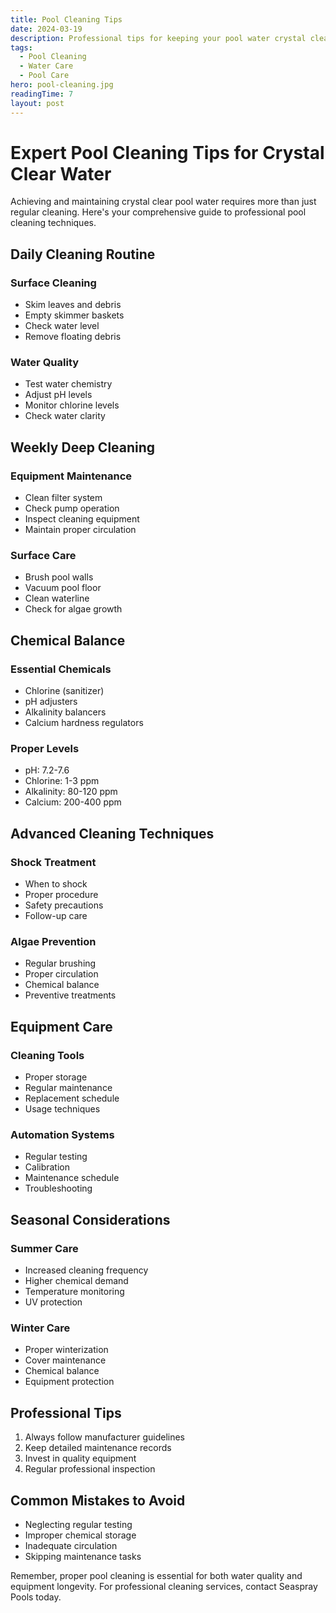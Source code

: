 ```yaml
---
title: Pool Cleaning Tips
date: 2024-03-19
description: Professional tips for keeping your pool water crystal clear and balanced year-round.
tags:
  - Pool Cleaning
  - Water Care
  - Pool Care
hero: pool-cleaning.jpg
readingTime: 7
layout: post
---
```


# Expert Pool Cleaning Tips for Crystal Clear Water

Achieving and maintaining crystal clear pool water requires more than just regular cleaning. Here's your comprehensive guide to professional pool cleaning techniques.

## Daily Cleaning Routine

### Surface Cleaning

- Skim leaves and debris
- Empty skimmer baskets
- Check water level
- Remove floating debris

### Water Quality

- Test water chemistry
- Adjust pH levels
- Monitor chlorine levels
- Check water clarity

## Weekly Deep Cleaning

### Equipment Maintenance

- Clean filter system
- Check pump operation
- Inspect cleaning equipment
- Maintain proper circulation

### Surface Care

- Brush pool walls
- Vacuum pool floor
- Clean waterline
- Check for algae growth

## Chemical Balance

### Essential Chemicals

- Chlorine (sanitizer)
- pH adjusters
- Alkalinity balancers
- Calcium hardness regulators

### Proper Levels

- pH: 7.2-7.6
- Chlorine: 1-3 ppm
- Alkalinity: 80-120 ppm
- Calcium: 200-400 ppm

## Advanced Cleaning Techniques

### Shock Treatment

- When to shock
- Proper procedure
- Safety precautions
- Follow-up care

### Algae Prevention

- Regular brushing
- Proper circulation
- Chemical balance
- Preventive treatments

## Equipment Care

### Cleaning Tools

- Proper storage
- Regular maintenance
- Replacement schedule
- Usage techniques

### Automation Systems

- Regular testing
- Calibration
- Maintenance schedule
- Troubleshooting

## Seasonal Considerations

### Summer Care

- Increased cleaning frequency
- Higher chemical demand
- Temperature monitoring
- UV protection

### Winter Care

- Proper winterization
- Cover maintenance
- Chemical balance
- Equipment protection

## Professional Tips

1. Always follow manufacturer guidelines
2. Keep detailed maintenance records
3. Invest in quality equipment
4. Regular professional inspection

## Common Mistakes to Avoid

- Neglecting regular testing
- Improper chemical storage
- Inadequate circulation
- Skipping maintenance tasks

Remember, proper pool cleaning is essential for both water quality and equipment longevity. For professional cleaning services, contact Seaspray Pools today.
